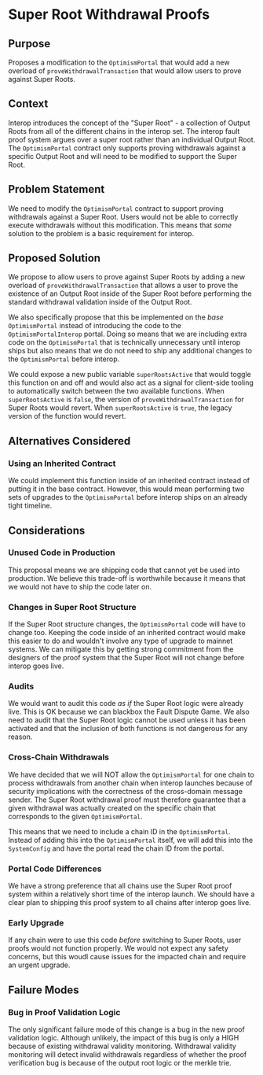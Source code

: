 # Super Root Withdrawal Proofs

## Purpose

Proposes a modification to the `OptimismPortal` that would add a new overload of
`proveWithdrawalTransaction` that would allow users to prove against Super Roots.

## Context

Interop introduces the concept of the "Super Root" - a collection of Output Roots from all of the
different chains in the interop set. The interop fault proof system argues over a super root rather
than an individual Output Root. The `OptimismPortal` contract only supports proving withdrawals
against a specific Output Root and will need to be modified to support the Super Root.

## Problem Statement

We need to modify the `OptimismPortal` contract to support proving withdrawals against a Super
Root. Users would not be able to correctly execute withdrawals without this modification. This
means that *some* solution to the problem is a basic requirement for interop.

## Proposed Solution

We propose to allow users to prove against Super Roots by adding a new overload of
`proveWithdrawalTransaction` that allows a user to prove the existence of an Output Root inside of
the Super Root before performing the standard withdrawal validation inside of the Output Root.

We also specifically propose that this be implemented on the *base* `OptimismPortal` instead of
introducing the code to the `OptimismPortalInterop` portal. Doing so means that we are including
extra code on the `OptimismPortal` that is technically unnecessary until interop ships but also
means that we do not need to ship any additional changes to the `OptimismPortal` before interop.

We could expose a new public variable `superRootsActive` that would toggle this function on and off
and would also act as a signal for client-side tooling to automatically switch between the two
available functions. When `superRootsActive` is `false`, the version of
`proveWithdrawalTransaction` for Super Roots would revert. When `superRootsActive` is `true`, the
legacy version of the function would revert.

## Alternatives Considered

### Using an Inherited Contract

We could implement this function inside of an inherited contract instead of putting it in the base
contract. However, this would mean performing two sets of upgrades to the `OptimismPortal` before
interop ships on an already tight timeline.

## Considerations

### Unused Code in Production

This proposal means we are shipping code that cannot yet be used into production. We believe this
trade-off is worthwhile because it means that we would not have to ship the code later on.

### Changes in Super Root Structure

If the Super Root structure changes, the `OptimismPortal` code will have to change too. Keeping the
code inside of an inherited contract would make this easier to do and wouldn't involve any type of
upgrade to mainnet systems. We can mitigate this by getting strong commitment from the designers of
the proof system that the Super Root will not change before interop goes live.

### Audits

We would want to audit this code *as if* the Super Root logic were already live. This is OK because
we can blackbox the Fault Dispute Game. We also need to audit that the Super Root logic cannot be
used unless it has been activated and that the inclusion of both functions is not dangerous for any
reason.

### Cross-Chain Withdrawals

We have decided that we will NOT allow the `OptimismPortal` for one chain to process withdrawals
from another chain when interop launches because of security implications with the correctness of
the cross-domain message sender. The Super Root withdrawal proof must therefore guarantee that a
given withdrawal was actually created on the specific chain that corresponds to the given
`OptimismPortal`.

This means that we need to include a chain ID in the `OptimismPortal`. Instead of adding this into
the `OptimismPortal` itself, we will add this into the `SystemConfig` and have the portal read the
chain ID from the portal.

### Portal Code Differences

We have a strong preference that all chains use the Super Root proof system within a relatively
short time of the interop launch. We should have a clear plan to shipping this proof system to all
chains after interop goes live.

### Early Upgrade

If any chain were to use this code *before* switching to Super Roots, user proofs would not
function properly. We would not expect any safety concerns, but this woudl cause issues for the
impacted chain and require an urgent upgrade.

## Failure Modes

### Bug in Proof Validation Logic

The only significant failure mode of this change is a bug in the new proof validation logic.
Although unlikely, the impact of this bug is only a HIGH because of existing withdrawal validity
monitoring. Withdrawal validity monitoring will detect invalid withdrawals regardless of whether
the proof verification bug is because of the output root logic or the merkle trie.
